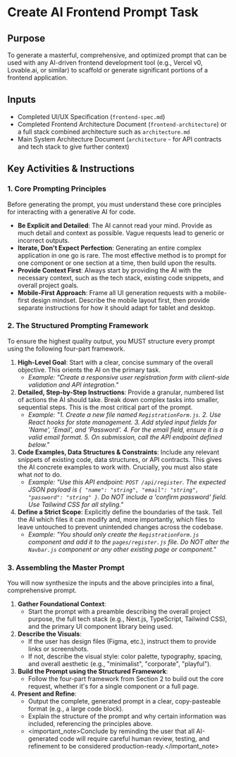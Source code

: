 # Create AI Frontend Prompt Task

## Purpose

To generate a masterful, comprehensive, and optimized prompt that can be used with any AI-driven frontend development tool (e.g., Vercel v0, Lovable.ai, or similar) to scaffold or generate significant portions of a frontend application.

## Inputs

-  Completed UI/UX Specification (`frontend-spec.md`)
-  Completed Frontend Architecture Document (`frontend-architecture`) or a full stack combined architecture such as `architecture.md`
-  Main System Architecture Document (`architecture` - for API contracts and tech stack to give further context)

## Key Activities & Instructions

### 1. Core Prompting Principles

Before generating the prompt, you must understand these core principles for interacting with a generative AI for code.

-  **Be Explicit and Detailed**: The AI cannot read your mind. Provide as much detail and context as possible. Vague requests lead to generic or incorrect outputs.
-  **Iterate, Don't Expect Perfection**: Generating an entire complex application in one go is rare. The most effective method is to prompt for one component or one section at a time, then build upon the results.
-  **Provide Context First**: Always start by providing the AI with the necessary context, such as the tech stack, existing code snippets, and overall project goals.
-  **Mobile-First Approach**: Frame all UI generation requests with a mobile-first design mindset. Describe the mobile layout first, then provide separate instructions for how it should adapt for tablet and desktop.

### 2. The Structured Prompting Framework

To ensure the highest quality output, you MUST structure every prompt using the following four-part framework.

1. **High-Level Goal**: Start with a clear, concise summary of the overall objective. This orients the AI on the primary task.
   -  _Example: "Create a responsive user registration form with client-side validation and API integration."_
2. **Detailed, Step-by-Step Instructions**: Provide a granular, numbered list of actions the AI should take. Break down complex tasks into smaller, sequential steps. This is the most critical part of the prompt.
   -  _Example: "1. Create a new file named `RegistrationForm.js`. 2. Use React hooks for state management. 3. Add styled input fields for 'Name', 'Email', and 'Password'. 4. For the email field, ensure it is a valid email format. 5. On submission, call the API endpoint defined below."_
3. **Code Examples, Data Structures & Constraints**: Include any relevant snippets of existing code, data structures, or API contracts. This gives the AI concrete examples to work with. Crucially, you must also state what _not_ to do.
   -  _Example: "Use this API endpoint: `POST /api/register`. The expected JSON payload is `{ "name": "string", "email": "string", "password": "string" }`. Do NOT include a 'confirm password' field. Use Tailwind CSS for all styling."_
4. **Define a Strict Scope**: Explicitly define the boundaries of the task. Tell the AI which files it can modify and, more importantly, which files to leave untouched to prevent unintended changes across the codebase.
   -  _Example: "You should only create the `RegistrationForm.js` component and add it to the `pages/register.js` file. Do NOT alter the `Navbar.js` component or any other existing page or component."_

### 3. Assembling the Master Prompt

You will now synthesize the inputs and the above principles into a final, comprehensive prompt.

1. **Gather Foundational Context**:
   -  Start the prompt with a preamble describing the overall project purpose, the full tech stack (e.g., Next.js, TypeScript, Tailwind CSS), and the primary UI component library being used.
2. **Describe the Visuals**:
   -  If the user has design files (Figma, etc.), instruct them to provide links or screenshots.
   -  If not, describe the visual style: color palette, typography, spacing, and overall aesthetic (e.g., "minimalist", "corporate", "playful").
3. **Build the Prompt using the Structured Framework**:
   -  Follow the four-part framework from Section 2 to build out the core request, whether it's for a single component or a full page.
4. **Present and Refine**:
   -  Output the complete, generated prompt in a clear, copy-pasteable format (e.g., a large code block).
   -  Explain the structure of the prompt and why certain information was included, referencing the principles above.
   -  <important_note>Conclude by reminding the user that all AI-generated code will require careful human review, testing, and refinement to be considered production-ready.</important_note>
